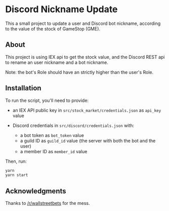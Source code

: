# Discord Nickname Update

This a small project to update a user and Discord bot nickname, according to the value of the stock of GameStop (GME).

## About

This project is using IEX api to get the stock value, and the Discord REST api to rename an user nickname and a bot nickname.

Note: the bot's Role should have an strictly higher than the user's Role.

## Installation

To run the script, you'll need to provide:

- an IEX API public key in `src/stock_market/credentials.json` as `api_key` value
- Discord credentials in `src/discord/credentials.json` with:

  - a bot token as `bot_token` value
  - a guild ID as `guild_id` value (the server with both the bot and the user)
  - a member ID as `member_id` value

Then, run:

```sh
yarn
yarn start
```

## Acknowledgments

Thanks to [/r/wallstreetbets](https://www.reddit.com/r/wallstreetbets/) for the mess.
